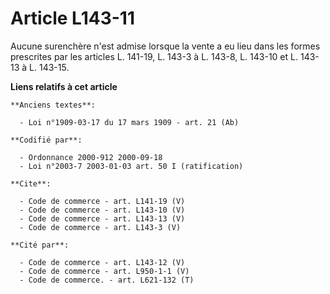# Article L143-11

Aucune surenchère n'est admise lorsque la vente a eu lieu dans les formes prescrites par les articles L. 141-19, L. 143-3 à
L. 143-8, L. 143-10 et L. 143-13 à L. 143-15.

**Liens relatifs à cet article**

	**Anciens textes**:

	  - Loi n°1909-03-17 du 17 mars 1909 - art. 21 (Ab)

	**Codifié par**:

	  - Ordonnance 2000-912 2000-09-18
	  - Loi n°2003-7 2003-01-03 art. 50 I (ratification)

	**Cite**:

	  - Code de commerce - art. L141-19 (V)
	  - Code de commerce - art. L143-10 (V)
	  - Code de commerce - art. L143-13 (V)
	  - Code de commerce - art. L143-3 (V)

	**Cité par**:

	  - Code de commerce - art. L143-12 (V)
	  - Code de commerce - art. L950-1-1 (V)
	  - Code de commerce. - art. L621-132 (T)
